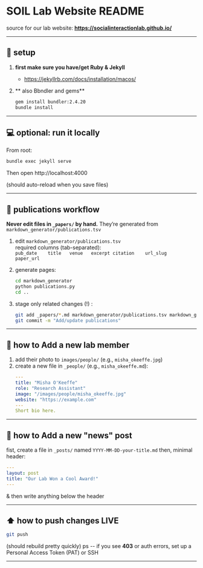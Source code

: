 # SOIL Lab Website README

source for our lab website: **https://socialinteractionlab.github.io/** 

---

## 🚀 setup

1. **first make sure you have/get Ruby & Jekyll**
   - https://jekyllrb.com/docs/installation/macos/

2. ** also Bbndler and gems**
   ```bash
   gem install bundler:2.4.20
   bundle install
   ```

---

## 💻 optional: run it locally

From root:
```bash
bundle exec jekyll serve
```
Then open http://localhost:4000

(should auto-reload when you save files)

---

## 📝 publications workflow

**Never edit files in `_papers/` by hand.** They’re generated from `markdown_generator/publications.tsv`

1. edit `markdown_generator/publications.tsv`  
   required columns (tab-separated):  
   `pub_date	title	venue	excerpt	citation	url_slug	paper_url`

2. generate pages:
   ```bash
   cd markdown_generator
   python publications.py
   cd ..
   ```

3. stage only related changes (!) :
   ```bash
   git add _papers/*.md markdown_generator/publications.tsv markdown_generator/publications.py
   git commit -m "Add/update publications"
   ```

---

## 👥 how to Add a new lab member

1. add their photo to `images/people/` (e.g., `misha_okeeffe.jpg`)
2. create a new file in `_people/` (e.g., `misha_okeeffe.md`):
   ```yaml
   ---
   title: "Misha O'Keeffe"
   role: "Research Assistant"
   image: "/images/people/misha_okeeffe.jpg"
   website: "https://example.com"
   ---
   Short bio here.
   ```

---

## 📰 how to Add a new "news" post

fist, create a file in `_posts/` named `YYYY-MM-DD-your-title.md`
then, minimal header:
   ```yaml
   ---
   layout: post
   title: "Our Lab Won a Cool Award!"
   ---
   ```
& then write anything below the header

---

## ⬆️ how to push changes LIVE

```bash
git push
```

(should rebuild pretty quickly)
ps -- if you see **403** or auth errors, set up a Personal Access Token (PAT) or SSH

---
